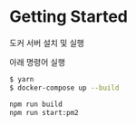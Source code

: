 # Getting Started

도커 서버 설치 및 실행

아래 명령어 실행

```bash
$ yarn
$ docker-compose up --build
```

```bash
npm run build
npm run start:pm2
```
